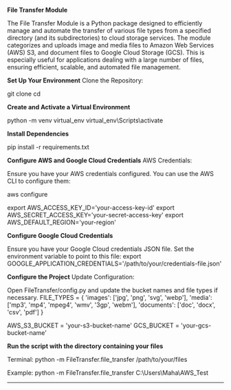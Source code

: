 **File Transfer Module**

The File Transfer Module is a Python package designed to efficiently manage and automate the transfer of various file types from a specified directory (and its subdirectories) to cloud storage services. The module categorizes and uploads image and media files to Amazon Web Services (AWS) S3, and document files to Google Cloud Storage (GCS). This is especially useful for applications dealing with a large number of files, ensuring efficient, scalable, and automated file management.

**Set Up Your Environment**
Clone the Repository:

git clone <repository-url>
cd <repository-name>

**Create and Activate a Virtual Environment**

python -m venv virtual_env
virtual_env\Scripts\activate

**Install Dependencies**

pip install -r requirements.txt

**Configure AWS and Google Cloud Credentials**
AWS Credentials:

Ensure you have your AWS credentials configured. You can use the AWS CLI to configure them:

aws configure

export AWS_ACCESS_KEY_ID='your-access-key-id'
export AWS_SECRET_ACCESS_KEY='your-secret-access-key'
export AWS_DEFAULT_REGION='your-region'


**Configure Google Cloud Credentials**

Ensure you have your Google Cloud credentials JSON file. Set the environment variable to point to this file:
export GOOGLE_APPLICATION_CREDENTIALS='/path/to/your/credentials-file.json'


**Configure the Project**
Update Configuration:

Open FileTransfer/config.py and update the bucket names and file types if necessary.
FILE_TYPES = {
    'images': ['jpg', 'png', 'svg', 'webp'],
    'media': ['mp3', 'mp4', 'mpeg4', 'wmv', '3gp', 'webm'],
    'documents': ['doc', 'docx', 'csv', 'pdf']
}

AWS_S3_BUCKET = 'your-s3-bucket-name'
GCS_BUCKET = 'your-gcs-bucket-name'


**Run the script with the directory containing your files**

Terminal: 
python -m FileTransfer.file_transfer /path/to/your/files

Example:  python -m FileTransfer.file_transfer C:\Users\Maha\AWS_Test

---------------------------------------------------------------------------------------------------------------------------------------
